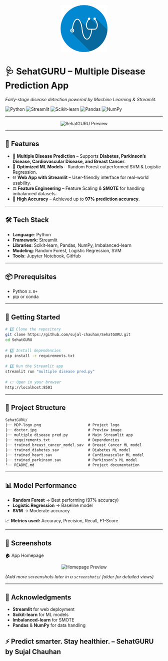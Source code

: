 <p align="center">
  <img src="./MDP-logo.png" alt="SehatGURU Logo" width="150"/>
</p>

# 🩺 SehatGURU – Multiple Disease Prediction App  
_Early-stage disease detection powered by Machine Learning & Streamlit._

![Python](https://img.shields.io/badge/Python-3.10-blue?style=for-the-badge&logo=python)
![Streamlit](https://img.shields.io/badge/Streamlit-FF4B4B?style=for-the-badge&logo=streamlit)
![Scikit-learn](https://img.shields.io/badge/Scikit--learn-F7931E?style=for-the-badge&logo=scikit-learn)
![Pandas](https://img.shields.io/badge/Pandas-150458?style=for-the-badge&logo=pandas)
![NumPy](https://img.shields.io/badge/Numpy-013243?style=for-the-badge&logo=numpy)

---

<p align="center">
  <img src="./doctor.jpg" alt="SehatGURU Preview" width="900"/>
</p>

---

## 🚀 Features  

- 🧬 **Multiple Disease Prediction** – Supports **Diabetes, Parkinson’s Disease, Cardiovascular Disease, and Breast Cancer**.  
- 🤖 **Optimized ML Models** – Random Forest outperformed SVM & Logistic Regression.  
- 🌐 **Web App with Streamlit** – User-friendly interface for real-world usability.  
- ⚖️ **Feature Engineering** – Feature Scaling & **SMOTE** for handling imbalanced datasets.  
- 🎯 **High Accuracy** – Achieved up to **97% prediction accuracy**.  

---

## 🛠 Tech Stack  

- **Language**: Python  
- **Framework**: Streamlit  
- **Libraries**: Scikit-learn, Pandas, NumPy, Imbalanced-learn  
- **Modeling**: Random Forest, Logistic Regression, SVM  
- **Tools**: Jupyter Notebook, GitHub  

---

## 📦 Prerequisites  

- Python `3.8+`  
- pip or conda  

---

## 🚀 Getting Started  

```bash
# 1️⃣ Clone the repository
git clone https://github.com/sujal-chauhan/SehatGURU.git
cd SehatGURU

# 2️⃣ Install dependencies
pip install -r requirements.txt

# 3️⃣ Run the Streamlit app
streamlit run "multiple disease pred.py"

# 👉 Open in your browser
http://localhost:8501

```

---
## 📂 Project Structure

```text
SehatGURU/
├── MDP-logo.png                     # Project logo
├── doctor.jpg                       # Preview image
├── multiple disease pred.py         # Main Streamlit app
├── requirements.txt                 # Dependencies
├── trained_breast_cancer_model.sav  # Breast Cancer ML model
├── trained_diabetes.sav             # Diabetes ML model
├── trained_heart.sav                # Cardiovascular ML model
├── trained_parkinson.sav            # Parkinson’s ML model
└── README.md                        # Project documentation
```

---
## 📊 Model Performance

- **Random Forest** → Best performing (97% accuracy)  
- **Logistic Regression** → Baseline model  
- **SVM** → Moderate accuracy  

📈 **Metrics used:** Accuracy, Precision, Recall, F1-Score  

---

## 📸 Screenshots

🏠 App Homepage  
<p align="center">
  <img src="./doctor.jpg" alt="Homepage Preview" width="800"/>
</p>

*(Add more screenshots later in a `screenshots/` folder for detailed views)*  

---

## 🙏 Acknowledgments

- **Streamlit** for web deployment  
- **Scikit-learn** for ML models  
- **Imbalanced-learn** for SMOTE  
- **Pandas** & **NumPy** for data handling  

⚡ Predict smarter. Stay healthier. – SehatGURU by Sujal Chauhan
---
